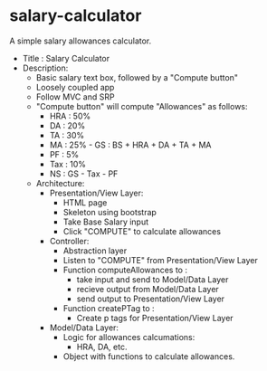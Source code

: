 # salary-calculator
A simple salary allowances calculator.
- Title	:	Salary Calculator
- Description:
	- Basic salary text box, followed by a "Compute button"
	- Loosely coupled app
	- Follow MVC and SRP
	- "Compute button" will compute "Allowances" as follows:
		- HRA	:	50%
		- DA	:	20%
		- TA	:	30%
		- MA	:	25%
                - GS	:	BS + HRA + DA + TA + MA
		- PF	:	5%
		- Tax	:	10%
		- NS	:	GS - Tax - PF
	- Architecture:
		- Presentation/View Layer:
			- HTML page
			- Skeleton using bootstrap
			- Take Base Salary input
			- Click "COMPUTE" to calculate allowances
		- Controller:	
			- Abstraction layer
			- Listen to "COMPUTE" from Presentation/View Layer
			- Function computeAllowances to :
				- take input and send to Model/Data Layer
				- recieve output from Model/Data Layer
				- send output to Presentation/View Layer
			- Function createPTag to :
				- Create p tags for Presentation/View Layer
		- Model/Data Layer:
			- Logic for allowances calcumations:
				- HRA, DA, etc.
			- Object with functions to calculate allowances.
